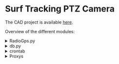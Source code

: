 # Surf Tracking PTZ Camera

The CAD project is available [here](https://cad.onshape.com/documents/b9eef313243f0363e667a5fc/w/e2e378e85b01eeafc1c8ea36/e/338bb7a3ad0a7d0ed4aa153e).

Overview of the different modules:
<details>
<summary>RadioGps.py</summary>

**Runs a thread for communicating with the radio receiver**

The script starts by searching for the USB-Serial converter (CP2102N) on the ESP32 and establishing serial connection to it. 
The tracker is continuously broadcasting the most recent GPS data over the radio channel. The receiver picks it up and passes it onto the serial port. This happens at approximately 10hz.    
This data is sent from the receiver to the camera as 9 byte messages, containing the latitude (1st 4 bytes), longitude (2nd 4 bytes) and the number of sattelites the tracker is locked to (last byte).
Latitude and longitude are floating point numbers with 6 decimal places precision. For reducing the bandwidth (number of bytes transmitted each time) of both the radio and serial communication and evade from precision issues, theyr values are always represented with a 10000000 multiplicative factor, to eliminate the floating point.
When we receive the data on the Raspberry Pi, we decode it and only then remove this factor for obtaining the correct lat/lon values. 

This thread is continuously running, acquiring the most recent GPS data and updating the respective variables on the Redis DB. By monitoring the number of sattelites and time elapsed since last data point reception, we can detect and notify about issues with the Tracker.
</details>

<details>
<summary>db.py</summary>

**Defines a Redis based database for the system**
Redis is an in memory database which persists on disk. This makes it very low latency while at the same time having persistency. This database is used as the whole system's middleware, where different processes can query and modify the same data structures in a shared way. For example, the RadioGps thread is continuously receiving the latest gps data and stores the values in this DB where they are concurrently accessed by the TrackingControl process, which makes the necessary calculations based on the coordinates. This implementation ensures that new data is processed as fast as possible while easily managing concurrent memory access between processses. 

The specific implementation uses different classes for separating the database into different sections (GPSData, CameraState, WebApp), all running on the same RedisClient. The redis data-model is key based, meaning handling of the database fields is done similarly to a dictionary, but through the class implementation of each db section, we define each field as a property of the parent class, allowing abstraction from the set and get methods of the redis client. Initializng and accessing any defined database item is done in the following way: 
```
import db
conn = db.get_connection() # get a connection to the redis client
gps = db.GPSData(conn) # use the connection to access the gps db section
if gps.new_reading: # Access any field on the particular section of the db directly through the class
  gps.gps_fix = True
```

For data to persist it must be written to disk, through the "db.txt" file. For this, the "dump" method of the RedisClient class is called, like this `gps.client.dump(["new_reading"], "db.txt")`
</details>


<details>
<summary>crontab</summary>

For the device application to start automatically sudo crontab must contain

@reboot bash /home/idmind/surfcamera_deploy_test/bash/update_local_repo.sh >> /home/idmind/surfcamera_deploy_test/logs/updatelog.txt 2>&1
@reboot bash /home/idmind/surfcamera_deploy_test/bash/start.sh >> /home/idmind/surfcamera_deploy_test/logs/startbash.txt 2>&1

</details>

<details>
<summary>Proxys</summary>

The IP Camera is connected to the Raspberry Pi through ethernet. The Raspberry Pi then serves as a proxy, routing the necessary ports from the camera to the router (port 68 for http camera interface and port 554 for rtsp). This is done through NGINX and HAProxy.

sudo apt install nginx
sudo nano /etc/nginx/sites-available/camera_proxy
“
 server {
       listen 80;  # Change to the port you want to use
       server_name 0.0.0.0;  # Replace with your domain or PC1's IP
       location / {
           proxy_pass http://192.168.1.68:PORT;  # Replace PORT with the port the service is running on PC2
           proxy_set_header Host $host;
           proxy_set_header X-Real-IP $remote_addr;
           proxy_set_header X-Forwarded-For $proxy_add_x_forwarded_for;
           proxy_set_header X-Forwarded-Proto $scheme;
       }
   }
“
sudo systemctl enable nginx
sudo systemctl is-enabled nginx


And for HAProxy

sudo apt install haproxy
sudo nano /etc/haproxy/haproxy.cfg
“
frontend rtsp_frontend
    bind *:554
    mode tcp
    default_backend rtsp_backend
backend rtsp_backend
    mode tcp
    server slave <camera_ip>:554
“
sudo systemctl restart haproxy

</details>


